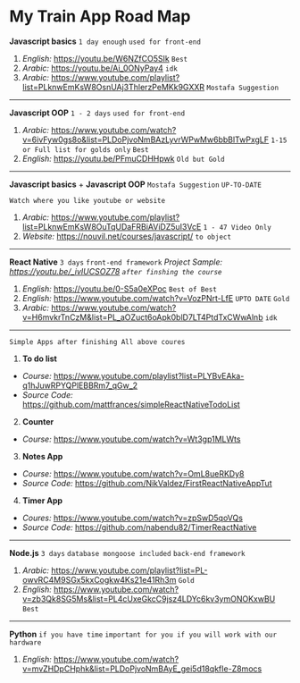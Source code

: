 # My Train App Road Map

**Javascript basics** `1 day enough` `used for front-end`
1. *English:* https://youtu.be/W6NZfCO5SIk `Best`
2. *Arabic:* https://youtu.be/Ai_0ONyPay4 `idk`
3. *Arabic:* https://www.youtube.com/playlist?list=PLknwEmKsW8OsnUAj3ThlerzPeMKk9GXXR `Mostafa Suggestion`

--------------------------------------------------------------------


**Javascript OOP** `1 - 2 days` `used for front-end`
1. *Arabic:* https://www.youtube.com/watch?v=6ivFyw0gs8o&list=PLDoPjvoNmBAzLyvrWPwMw6bbBlTwPxgLF `1-15 or Full list for golds only` `Best`
2. *English:* https://youtu.be/PFmuCDHHpwk `Old but Gold`



--------------------------------------------------------------------
**Javascript basics** + **Javascript OOP** `Mostafa Suggestion` `UP-TO-DATE`
```
Watch where you like youtube or website
```
1. *Arabic:* https://www.youtube.com/playlist?list=PLknwEmKsW8OuTqUDaFRBiAViDZ5uI3VcE `1 - 47 Video Only`
2. *Website:* https://nouvil.net/courses/javascript/ `to object`

--------------------------------------------------------------------



**React Native** `3 days` `front-end framework`
*Project Sample: https://youtu.be/_ivIUCSOZ78 `after finshing the course`*
1. *English:* https://youtu.be/0-S5a0eXPoc `Best of Best`
2. *English:* https://www.youtube.com/watch?v=VozPNrt-LfE `UPTO DATE` `Gold`
3. *Arabic:* https://www.youtube.com/watch?v=H6mvkrTnCzM&list=PL_aOZuct6oApk0blD7LT4PtdTxCWwAlnb `idk`


--------------------------------------------------------------------
```
Simple Apps after finishing All above coures
```
1. **To do list**
 - *Course:* https://www.youtube.com/playlist?list=PLYBvEAka-q1hJuwRPYQPlEBBRm7_qGw_2
 - *Source Code:* https://github.com/mattfrances/simpleReactNativeTodoList

2. **Counter**
 - *Course:* https://www.youtube.com/watch?v=Wt3gp1MLWts

3. **Notes App**
 - *Course:* https://www.youtube.com/watch?v=OmL8ueRKDy8
 - *Source Code:* https://github.com/NikValdez/FirstReactNativeAppTut

4. **Timer App**
 - *Coures:* https://www.youtube.com/watch?v=zpSwD5qoVQs
 - *Source Code:*  https://github.com/nabendu82/TimerReactNative

--------------------------------------------------------------------


**Node.js** `3 days` `database mongoose included` `back-end framework`
1. *Arabic:* https://www.youtube.com/playlist?list=PL-owvRC4M9SGx5kxCogkw4Ks21e41Rh3m `Gold`
2. *English:* https://www.youtube.com/watch?v=zb3Qk8SG5Ms&list=PL4cUxeGkcC9jsz4LDYc6kv3ymONOKxwBU `Best`


--------------------------------------------------------------------



**Python** `if you have time` `important for you if you will work with our hardware`
1. *English:* https://www.youtube.com/watch?v=mvZHDpCHphk&list=PLDoPjvoNmBAyE_gei5d18qkfIe-Z8mocs
